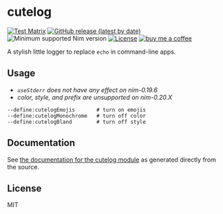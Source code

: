 # cutelog

[![Test Matrix](https://github.com/disruptek/cutelog/workflows/CI/badge.svg)](https://github.com/disruptek/cutelog/actions?query=workflow%3ACI)
[![GitHub release (latest by date)](https://img.shields.io/github/v/release/disruptek/cutelog?style=flat)](https://github.com/disruptek/cutelog/releases/latest)
![Minimum supported Nim version](https://img.shields.io/badge/nim-1.0.11%2B-informational?style=flat&logo=nim)
[![License](https://img.shields.io/github/license/disruptek/cutelog?style=flat)](#license)
[![buy me a coffee](https://img.shields.io/badge/donate-buy%20me%20a%20coffee-orange.svg)](https://www.buymeacoffee.com/disruptek)

A stylish little logger to replace `echo` in command-line apps.

## Usage

- _`useStderr` does not have any effect on nim-0.19.6_
- _color, style, and prefix are unsupported on nim-0.20.X_

```
--define:cutelogEmojis       # turn on emojis
--define:cutelogMonochrome   # turn off color
--define:cutelogBland        # turn off style
```

## Documentation
See [the documentation for the cutelog module](https://disruptek.github.io/cutelog/cutelog.html) as generated directly from the source.

## License
MIT
